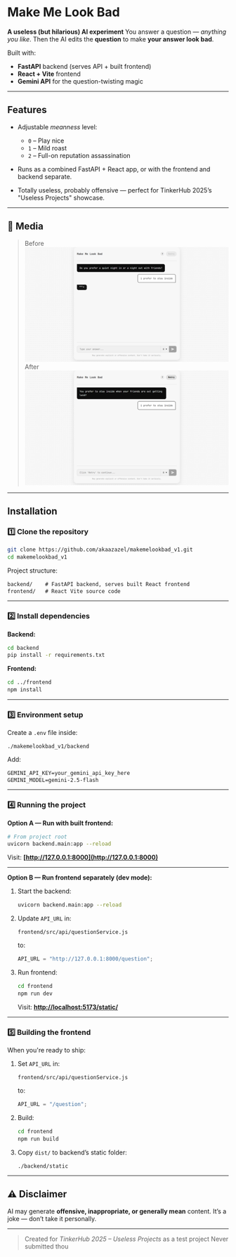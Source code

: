 # Make Me Look Bad

**A useless (but hilarious) AI experiment**
You answer a question — _anything you like_.
Then the AI edits the **question** to make **your answer look bad**.

Built with:

-   **FastAPI** backend (serves API + built frontend)
-   **React + Vite** frontend
-   **Gemini API** for the question-twisting magic

---

## Features

-   Adjustable _meanness_ level:

    -   `0` – Play nice
    -   `1` – Mild roast
    -   `2` – Full-on reputation assassination

-   Runs as a combined FastAPI + React app, or with the frontend and backend separate.
-   Totally useless, probably offensive — perfect for TinkerHub 2025’s "Useless Projects" showcase.

---

## 📸 Media

> Before
> ![before](/media/img_01.png)
> After
> ![after](/media/img_02.png)

---

## Installation

### 1️⃣ Clone the repository

```bash
git clone https://github.com/akaazazel/makemelookbad_v1.git
cd makemelookbad_v1
```

Project structure:

```
backend/    # FastAPI backend, serves built React frontend
frontend/   # React Vite source code
```

---

### 2️⃣ Install dependencies

**Backend:**

```bash
cd backend
pip install -r requirements.txt
```

**Frontend:**

```bash
cd ../frontend
npm install
```

---

### 3️⃣ Environment setup

Create a `.env` file inside:

```
./makemelookbad_v1/backend
```

Add:

```
GEMINI_API_KEY=your_gemini_api_key_here
GEMINI_MODEL=gemini-2.5-flash
```

---

### 4️⃣ Running the project

**Option A — Run with built frontend:**

```bash
# From project root
uvicorn backend.main:app --reload
```

Visit: **[http://127.0.0.1:8000](http://127.0.0.1:8000)**

---

**Option B — Run frontend separately (dev mode):**

1. Start the backend:

    ```bash
    uvicorn backend.main:app --reload
    ```

2. Update `API_URL` in:

    ```
    frontend/src/api/questionService.js
    ```

    to:

    ```javascript
    API_URL = "http://127.0.0.1:8000/question";
    ```

3. Run frontend:

    ```bash
    cd frontend
    npm run dev
    ```

    Visit: **[http://localhost:5173/static/](http://localhost:5173/static/)**

---

### 5️⃣ Building the frontend

When you're ready to ship:

1. Set `API_URL` in:

    ```
    frontend/src/api/questionService.js
    ```

    to:

    ```javascript
    API_URL = "/question";
    ```

2. Build:

    ```bash
    cd frontend
    npm run build
    ```

3. Copy `dist/` to backend’s static folder:

    ```
    ./backend/static
    ```

---

## ⚠️ Disclaimer

AI may generate **offensive, inappropriate, or generally mean** content.
It’s a joke — don’t take it personally.

---

> Created for _TinkerHub 2025 – Useless Projects_ as a test project
> Never submitted thou
